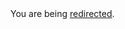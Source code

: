 <html><body>You are being <a href="https://raw.githubusercontent.com/codefellows/seattle-301d18/master/05-form-building/portfolio-assignment/README.md">redirected</a>.</body></html>